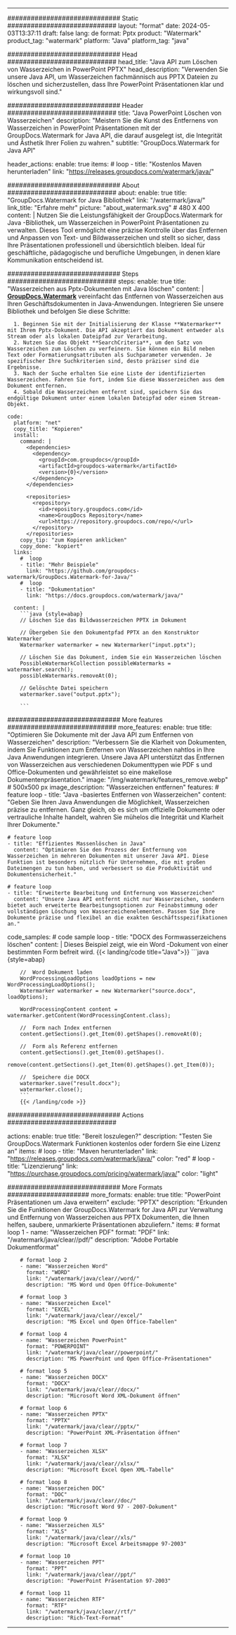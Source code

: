 
---
############################# Static ############################
layout: "format"
date:  2024-05-03T13:37:11
draft: false
lang: de
format: Pptx
product: "Watermark"
product_tag: "watermark"
platform: "Java"
platform_tag: "java"

############################# Head ############################
head_title: "Java API zum Löschen von Wasserzeichen in PowerPoint PPTX"
head_description: "Verwenden Sie unsere Java API, um Wasserzeichen fachmännisch aus PPTX Dateien zu löschen und sicherzustellen, dass Ihre PowerPoint Präsentationen klar und wirkungsvoll sind."

############################# Header ############################
title: "Java PowerPoint Löschen von Wasserzeichen" 
description: "Meistern Sie die Kunst des Entfernens von Wasserzeichen in PowerPoint Präsentationen mit der GroupDocs.Watermark for Java API, die darauf ausgelegt ist, die Integrität und Ästhetik Ihrer Folien zu wahren."
subtitle: "GroupDocs.Watermark for Java API" 

header_actions:
  enable: true
  items:
    #  loop
    - title: "Kostenlos Maven herunterladen"
      link: "https://releases.groupdocs.com/watermark/java/"
      
############################# About ############################
about:
    enable: true
    title: "GroupDocs.Watermark for Java Bibliothek"
    link: "/watermark/java/"
    link_title: "Erfahre mehr"
    picture: "about_watermark.svg" # 480 X 400
    content: |
       Nutzen Sie die Leistungsfähigkeit der GroupDocs.Watermark for Java -Bibliothek, um Wasserzeichen in PowerPoint Präsentationen zu verwalten. Dieses Tool ermöglicht eine präzise Kontrolle über das Entfernen und Anpassen von Text- und Bildwasserzeichen und stellt so sicher, dass Ihre Präsentationen professionell und übersichtlich bleiben. Ideal für geschäftliche, pädagogische und berufliche Umgebungen, in denen klare Kommunikation entscheidend ist.

############################# Steps ############################
steps:
    enable: true
    title: "Wasserzeichen aus Pptx-Dokumenten mit Java löschen"
    content: |
      **[GroupDocs.Watermark](https://products.groupdocs.com/watermark/java/)** vereinfacht das Entfernen von Wasserzeichen aus Ihren Geschäftsdokumenten in Java-Anwendungen. Integrieren Sie unsere Bibliothek und befolgen Sie diese Schritte:
      
      1. Beginnen Sie mit der Initialisierung der Klasse **Watermarker** mit Ihrem Pptx-Dokument. Die API akzeptiert das Dokument entweder als Stream oder als lokalen Dateipfad zur Verarbeitung.
      2. Nutzen Sie das Objekt **SearchCriteria**, um den Satz von Wasserzeichen zum Löschen zu verfeinern. Sie können ein Bild neben Text oder Formatierungsattributen als Suchparameter verwenden. Je spezifischer Ihre Suchkriterien sind, desto präziser sind die Ergebnisse.
      3. Nach der Suche erhalten Sie eine Liste der identifizierten Wasserzeichen. Fahren Sie fort, indem Sie diese Wasserzeichen aus dem Dokument entfernen.
      4. Sobald die Wasserzeichen entfernt sind, speichern Sie das endgültige Dokument unter einem lokalen Dateipfad oder einem Stream-Objekt.
   
    code:
      platform: "net"
      copy_title: "Kopieren"
      install:
        command: |
          <dependencies>
            <dependency>
              <groupId>com.groupdocs</groupId>
              <artifactId>groupdocs-watermark</artifactId>
              <version>{0}</version>
            </dependency>
          </dependencies>

          <repositories>
            <repository>
              <id>repository.groupdocs.com</id>
              <name>GroupDocs Repository</name>
              <url>https://repository.groupdocs.com/repo/</url>
            </repository>
          </repositories>
        copy_tip: "zum Kopieren anklicken"
        copy_done: "kopiert"
      links:
        #  loop
        - title: "Mehr Beispiele"
          link: "https://github.com/groupdocs-watermark/GroupDocs.Watermark-for-Java/"
        #  loop
        - title: "Dokumentation"
          link: "https://docs.groupdocs.com/watermark/java/"
          
      content: |
        ```java {style=abap}
        // Löschen Sie das Bildwasserzeichen PPTX im Dokument

        // Übergeben Sie den Dokumentpfad PPTX an den Konstruktor Watermarker
        Watermarker watermarker = new Watermarker("input.pptx");
        
        // Löschen Sie das Dokument, indem Sie ein Wasserzeichen löschen
        PossibleWatermarkCollection possibleWatermarks = watermarker.search();
        possibleWatermarks.removeAt(0);

        // Gelöschte Datei speichern
        watermarker.save("output.pptx");
        
        ```        
        
############################# More features ############################
more_features:
  enable: true
  title: "Optimieren Sie Dokumente mit der Java API zum Entfernen von Wasserzeichen"
  description: "Verbessern Sie die Klarheit von Dokumenten, indem Sie Funktionen zum Entfernen von Wasserzeichen nahtlos in Ihre Java Anwendungen integrieren. Unsere Java API unterstützt das Entfernen von Wasserzeichen aus verschiedenen Dokumenttypen wie PDF s und Office-Dokumenten und gewährleistet so eine makellose Dokumentenpräsentation."
  image: "/img/watermark/features_remove.webp" # 500x500 px
  image_description: "Wasserzeichen entfernen"
  features:
    # feature loop
    - title: "Java -basiertes Entfernen von Wasserzeichen"
      content: "Geben Sie Ihren Java Anwendungen die Möglichkeit, Wasserzeichen präzise zu entfernen. Ganz gleich, ob es sich um offizielle Dokumente oder vertrauliche Inhalte handelt, wahren Sie mühelos die Integrität und Klarheit Ihrer Dokumente."

    # feature loop
    - title: "Effizientes Massenlöschen in Java"
      content: "Optimieren Sie den Prozess der Entfernung von Wasserzeichen in mehreren Dokumenten mit unserer Java API. Diese Funktion ist besonders nützlich für Unternehmen, die mit großen Dateimengen zu tun haben, und verbessert so die Produktivität und Dokumentensicherheit."

    # feature loop
    - title: "Erweiterte Bearbeitung und Entfernung von Wasserzeichen"
      content: "Unsere Java API entfernt nicht nur Wasserzeichen, sondern bietet auch erweiterte Bearbeitungsoptionen zur Feinabstimmung oder vollständigen Löschung von Wasserzeichenelementen. Passen Sie Ihre Dokumente präzise und flexibel an die exakten Geschäftsspezifikationen an."
      
  code_samples:
    # code sample loop
    - title: "DOCX des Formwasserzeichens löschen"
      content: |
        Dieses Beispiel zeigt, wie ein Word -Dokument von einer bestimmten Form befreit wird.
        {{< landing/code title="Java">}}
        ```java {style=abap}
        
        //  Word Dokument laden
        WordProcessingLoadOptions loadOptions = new WordProcessingLoadOptions();
        Watermarker watermarker = new Watermarker("source.docx", loadOptions);

        WordProcessingContent content = watermarker.getContent(WordProcessingContent.class);

        //  Form nach Index entfernen
        content.getSections().get_Item(0).getShapes().removeAt(0);

        //  Form als Referenz entfernen
        content.getSections().get_Item(0).getShapes().
            remove(content.getSections().get_Item(0).getShapes().get_Item(0));

        //  Speichere die DOCX
        watermarker.save("result.docx");
        watermarker.close();
        ```
        {{< /landing/code >}}


############################# Actions ############################

actions:
  enable: true
  title: "Bereit loszulegen?"
  description: "Testen Sie GroupDocs.Watermark Funktionen kostenlos oder fordern Sie eine Lizenz an"
  items:
    #  loop
    - title: "Maven herunterladen"
      link: "https://releases.groupdocs.com/watermark/java/"
      color: "red"
        #  loop
    - title: "Lizenzierung"
      link: "https://purchase.groupdocs.com/pricing/watermark/java/"
      color: "light"


############################# More Formats #####################
more_formats:
    enable: true
    title: "PowerPoint Präsentationen um Java erweitern"
    exclude: "PPTX"
    description: "Erkunden Sie die Funktionen der GroupDocs.Watermark for Java API zur Verwaltung und Entfernung von Wasserzeichen aus PPTX Dokumenten, die Ihnen helfen, saubere, unmarkierte Präsentationen abzuliefern."
    items: 
        # format loop 1
        - name: "Wasserzeichen PDF"
          format: "PDF"
          link: "/watermark/java/clear//pdf/"
          description: "Adobe Portable Dokumentformat"

        # format loop 2
        - name: "Wasserzeichen Word"
          format: "WORD"
          link: "/watermark/java/clear//word/"
          description: "MS Word und Open Office-Dokumente"
          
        # format loop 3
        - name: "Wasserzeichen Excel"
          format: "EXCEL"
          link: "/watermark/java/clear//excel/"
          description: "MS Excel und Open Office-Tabellen"

        # format loop 4
        - name: "Wasserzeichen PowerPoint"
          format: "POWERPOINT"
          link: "/watermark/java/clear//powerpoint/"
          description: "MS PowerPoint und Open Office-Präsentationen"

        # format loop 5
        - name: "Wasserzeichen DOCX"
          format: "DOCX"
          link: "/watermark/java/clear//docx/"
          description: "Microsoft Word XML-Dokument öffnen"
          
        # format loop 6
        - name: "Wasserzeichen PPTX"
          format: "PPTX"
          link: "/watermark/java/clear//pptx/"
          description: "PowerPoint XML-Präsentation öffnen"
          
        # format loop 7
        - name: "Wasserzeichen XLSX"
          format: "XLSX"
          link: "/watermark/java/clear//xlsx/"
          description: "Microsoft Excel Open XML-Tabelle"

        # format loop 8
        - name: "Wasserzeichen DOC"
          format: "DOC"
          link: "/watermark/java/clear//doc/"
          description: "Microsoft Word 97 - 2007-Dokument"

        # format loop 9
        - name: "Wasserzeichen XLS"
          format: "XLS"
          link: "/watermark/java/clear//xls/"
          description: "Microsoft Excel Arbeitsmappe 97-2003"

        # format loop 10
        - name: "Wasserzeichen PPT"
          format: "PPT"
          link: "/watermark/java/clear//ppt/"
          description: "PowerPoint Präsentation 97-2003"

        # format loop 11
        - name: "Wasserzeichen RTF"
          format: "RTF"
          link: "/watermark/java/clear//rtf/"
          description: "Rich-Text-Format"

---